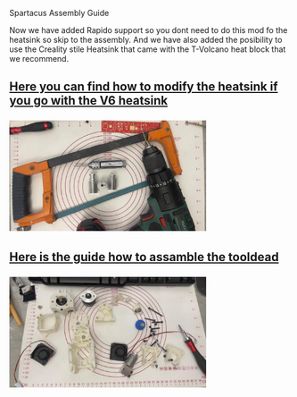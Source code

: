 <p align="left">Spartacus Assembly Guide </p>

Now we have added Rapido support so you dont need to do this mod fo the heatsink so skip to the assembly.
And we have also added the posibility to use the Creality stile Heatsink that came with the T-Volcano heat block that we recommend. 


##   <a href="v6_heatsink_mod.md" > Here you can find how to modify the heatsink if you go with the V6 heatsink </a>
###  <a href="v6_heatsink_mod.md" > <img style="max-width: 70%;" src="https://github.com/dury10/Spartacus/blob/main/IMAGES/spartacus_assembly/v6_heatsink_mod/heatsink_mod.jpeg"></a>


##   <a href="toolhead_assembly.md" > Here is the guide how to assamble the tooldead  </a>
###  <a href="toolhead_assembly.md" > <img style="max-width: 70%;" src="https://github.com/dury10/Spartacus/blob/main/IMAGES/spartacus_assembly/1.jpeg"></a>



